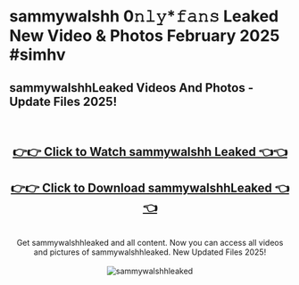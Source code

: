 # sammywalshh 0𝚗𝚕𝚢*𝚏𝚊𝚗𝚜 Leaked New Video & Photos February 2025 #simhv

<h2>sammywalshhLeaked Videos And Photos - Update Files 2025!</h2>
<br>
<div align="center">
<h2><a href="https://mediaupload.pro?title=sammywalshh&ref=11F" rel="nofollow">👉👉 Click to Watch sammywalshh Leaked 👈👈</a></h2>
<h2><a href="https://mediaupload.pro?title=sammywalshh&ref=11F" rel="nofollow">👉👉 Click to Download sammywalshhLeaked 👈👈</a></h2>
<br>
Get sammywalshhleaked and all content. Now you can access all videos and pictures of sammywalshhleaked. New Updated Files 2025!
<br>
<br>
<a href="https://mediaupload.pro?title=sammywalshh&ref=11F" rel="nofollow" data-target="animated-image.originalLink"><img src="https://i.ibb.co/Gkj2r4b/banner.png" alt="sammywalshhleaked" style="max-width: 100%; display: inline-block;" data-target="animated-image.originalImage"></a>
</div>
<br>

